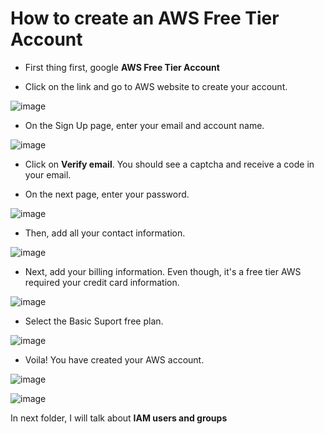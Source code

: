 # How to create an AWS Free Tier Account


- First thing first, google **AWS Free Tier Account**

- Click on the link and go to AWS website to create your account.


![image](https://github.com/user-attachments/assets/9a6c8049-df0d-4412-88db-74965cc9081e)


- On the Sign Up page, enter your email and account name.


![image](https://github.com/user-attachments/assets/bcd18f4d-b231-4864-a7fc-7ee24d5da4f0)


- Click on **Verify email**. You should see a captcha and receive a code in your email. 

- On the next page, enter your password.


![image](https://github.com/user-attachments/assets/2e02ad71-2641-4ed3-ad2c-4b25ca4ef1a2)


- Then, add all your contact information.


![image](https://github.com/user-attachments/assets/0ae3a2f8-c257-4b42-badb-5b44ae796a55)


- Next, add your billing information. Even though, it's a free tier AWS required your credit card information.


![image](https://github.com/user-attachments/assets/f7a9a2d5-48c9-4e2a-976d-576333f6905b)


- Select the Basic Suport free plan.


![image](https://github.com/user-attachments/assets/32e89e30-5701-435d-947d-79ae5bb851a8)


- Voila! You have created your AWS account.


![image](https://github.com/user-attachments/assets/e7ddd543-147a-4156-8d2d-35bcbde51f9e)


![image](https://github.com/user-attachments/assets/f2c7d78c-e9d5-43c6-9990-f313a39e38b4)



In next folder, I will talk about **IAM users and groups**

